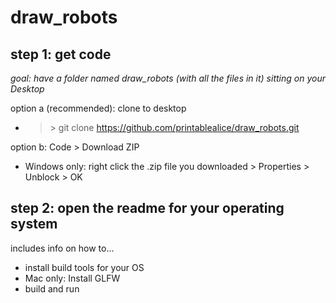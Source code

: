 # draw_robots

## step 1: get code

*goal: have a folder named draw_robots (with all the files in it) sitting on your Desktop*

option a (recommended): clone to desktop

- > \> git clone https://github.com/printablealice/draw_robots.git

option b: Code > Download ZIP

- Windows only: right click the .zip file you downloaded > Properties > Unblock > OK

## step 2: open the readme for your operating system
includes info on how to...
- install build tools for your OS
- Mac only: Install GLFW
- build and run

